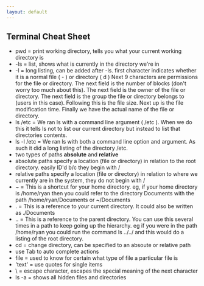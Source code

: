 ```yaml
---
layout: default
---
```


## Terminal Cheat Sheet

- pwd = print working directory, tells you what your current working directory is
- -ls = list, shows what is currently in the directory we're in
- -l = long listing, can be added after -ls. first character indicates whether it is a normal file ( - ) or directory ( d ) Next 9 characters are permissions for the file or directory. The next field is the number of blocks (don't worry too much about this). The next field is the owner of the file or directory. The next field is the group the file or directory belongs to (users in this case). Following this is the file size. Next up is the file modification time. Finally we have the actual name of the file or directory.
- ls /etc = We ran ls with a command line argument ( /etc ). When we do this it tells ls not to list our current directory but instead to list that directories contents.
- ls -l /etc = We ran ls with both a command line option and argument. As such it did a long listing of the directory /etc.
- two types of paths **absolute** and **relative**
- absolute paths specify a location (file or directory) in relation to the root directory. easily ID'd b/c they begin with /
- relative paths specify a location (file or directory) in relation to where we currently are in the system, they do not begin with /
- ~ = This is a shortcut for your home directory. eg, if your home directory is /home/ryan then you could refer to the directory Documents with the path /home/ryan/Documents or ~/Documents
- . = This is a reference to your current directory. It could also be written as ./Documents
- .. = This is a reference to the parent directory. You can use this several times in a path to keep going up the hierarchy. eg if you were in the path /home/ryan you could run the command ls ../../ and this would do a listing of the root directory.
- cd = change directory, can be specified to an absoute or relative path
- use Tab to auto complete actions
- file = used to know for certain what type of file a particular file is
- 'text' = use quotes for single items
- \ = escape character, escapes the special meaning of the next character
- ls -a = shows all hidden files and directories
